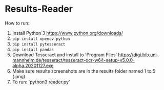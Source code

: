 # Results-Reader

How to run:

1. Install Python 3
   https://www.python.org/downloads/
2. `pip install opencv-python`
3. `pip install pytesseract`
3. `pip install pandas`
4. Download Tesseract and install to 'Program Files'
   https://digi.bib.uni-mannheim.de/tesseract/tesseract-ocr-w64-setup-v5.0.0-alpha.20201127.exe
5. Make sure results screenshots are in the results folder named 1 to 5 (.png)
6. To run: 'python3 reader.py'
